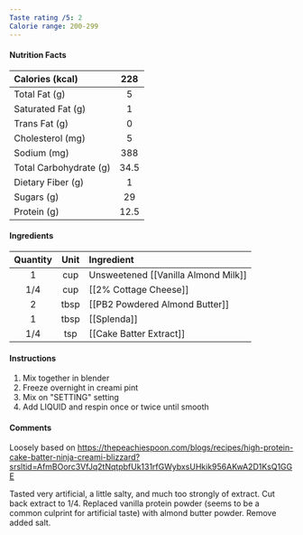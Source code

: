 ```yaml
---
Taste rating /5: 2
Calorie range: 200-299
---
```

#### Nutrition Facts
| Calories (kcal) | 228 |
| :-- | :--: |
| Total Fat (g) | 5 |
| Saturated Fat (g) | 1 |
| Trans Fat (g) | 0 |
| Cholesterol (mg) | 5 |
| Sodium (mg) | 388 |
| Total Carbohydrate (g) | 34.5 |
| Dietary Fiber (g) | 1 |
| Sugars (g) | 29 |
| Protein (g) | 12.5 |
#### Ingredients
| Quantity | Unit | Ingredient                          |
| :--: | :--: | :--- |
| 1 | cup | Unsweetened [[Vanilla Almond Milk]] |
| 1/4 | cup | [[2% Cottage Cheese]]               |
| 2 | tbsp | [[PB2 Powdered Almond Butter]]      |
| 1 | tbsp | [[Splenda]]                         |
| 1/4 | tsp | [[Cake Batter Extract]]             |
#### Instructions

1. Mix together in blender
2. Freeze overnight in creami pint
3. Mix on "SETTING" setting
4. Add LIQUID and respin once or twice until smooth

#### Comments

Loosely based on https://thepeachiespoon.com/blogs/recipes/high-protein-cake-batter-ninja-creami-blizzard?srsltid=AfmBOorc3VfJq2tNqtpbfUk131rfGWybxsUHkik956AKwA2D1KsQ1GGE

Tasted very artificial, a little salty, and much too strongly of extract. Cut back extract to 1/4. Replaced vanilla protein powder (seems to be a common culprint for artificial taste) with almond butter powder. Remove added salt.